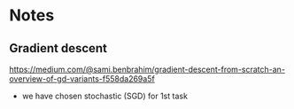 # Notes 

## Gradient descent

https://medium.com/@sami.benbrahim/gradient-descent-from-scratch-an-overview-of-gd-variants-f558da269a5f

- we have chosen stochastic (SGD) for 1st task
